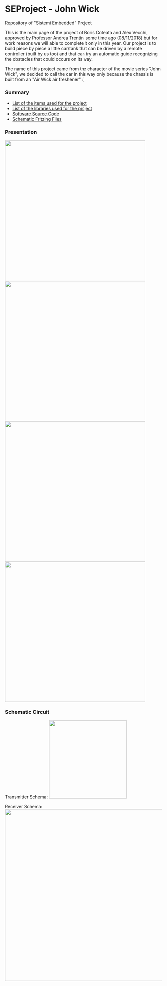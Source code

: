 # SEProject - John Wick
Repository of "Sistemi Embedded" Project

This is the main page of the project of Boris Coteata and Alex Vecchi, approved by Professor Andrea Trentini some time ago (08/11/2018) but for work reasons we will able to complete it only in this year.
Our project is to build piece by piece a little car/tank that can be driven by a remote controller (built by us too) and that can try an automatic guide recognizing the obstacles that could occurs on its way. 

The name of this project came from the character of the movie series "John Wick", we decided to call the car in this way only because the chassis is built from an "Air Wick air freshener" :)

### Summary
* [List of the items used for the project](https://github.com/alexvecchi/SEProject/blob/master/Items_List.md)
* [List of the libraries used for the project](https://github.com/alexvecchi/SEProject/blob/master/Libraries.md)
* [Software Source Code](https://github.com/alexvecchi/SEProject/tree/master/Source%20Code)
* [Schematic Fritzing Files](https://github.com/alexvecchi/SEProject/tree/master/Fritzing%20Files)

### Presentation
<img src="https://github.com/alexvecchi/SEProject/blob/master/Images/Car%20presentation.jpeg" width="450">

<img src="https://github.com/alexvecchi/SEProject/blob/master/Images/Car%20front.jpeg" width="450">

<img src="https://github.com/alexvecchi/SEProject/blob/master/Images/Car%20back.jpeg" width="450">

<img src="https://github.com/alexvecchi/SEProject/blob/master/Images/Transmitter.jpeg" width="450">

### Schematic Circuit

Transmitter Schema:
<img src="https://github.com/alexvecchi/SEProject/blob/master/Images/Transmitter.png" width="250">

Receiver Schema:
<img src="https://github.com/alexvecchi/SEProject/blob/master/Images/Receiver.png" width="550">


